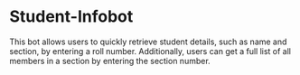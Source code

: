 # Student-Infobot
This bot allows users to quickly retrieve student details, such as name and section, by entering a roll number. Additionally, users can get a full list of all members in a section by entering the section number.




